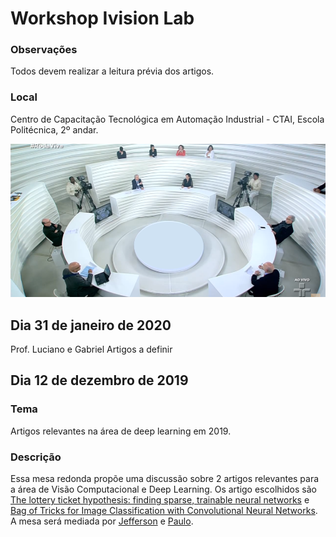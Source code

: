 # Workshop Ivision Lab

### Observações
Todos devem realizar a leitura prévia dos artigos. 

### Local
Centro de Capacitação Tecnológica em Automação Industrial - CTAI,  Escola Politécnica, 2º andar.

![Mesa Redonda](https://raw.githubusercontent.com/IvisionLab/workshop-ivision/master/imgs/mesa.png "Mesa Redonda")

## Dia 31 de janeiro de 2020
Prof. Luciano e Gabriel
Artigos a definir

## Dia 12 de dezembro de 2019

### Tema
Artigos relevantes na área de deep learning em 2019.

### Descrição
Essa mesa redonda propõe uma discussão sobre 2 artigos relevantes para a área de Visão Computacional e Deep Learning.
Os artigo escolhidos são [The lottery ticket hypothesis: finding sparse, trainable neural networks](https://arxiv.org/pdf/1803.03635.pdf) e [Bag of Tricks for Image Classification with Convolutional Neural Networks](http://openaccess.thecvf.com/content_CVPR_2019/papers/He_Bag_of_Tricks_for_Image_Classification_with_Convolutional_Neural_Networks_CVPR_2019_paper.pdf).
A mesa será mediada por [Jefferson](https://github.com/jeffersonfs) e [Paulo](https://github.com/paulo-chagas).

